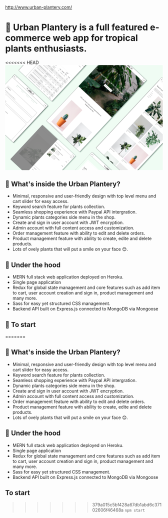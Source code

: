 http://www.urban-plantery.com/

# 🌵 Urban Plantery is a full featured e-commerce web app for tropical plants enthusiasts.

<<<<<<< HEAD
<img width="1280" alt="urban plantery showcase" src="/client/public/asset/UrbanPlanteryShowcase.png">

## 🧐 What's inside the Urban Plantery?

- Minimal, responsive and user-friendly design with top level menu and cart slider for easy access.
- Keyword search feature for plants collection.
- Seamless shopping experience with Paypal API intergration.
- Dynamic plants categories side menu in the shop.
- Create and sign in user account with JWT encryption.
- Admin account with full content access and customization.
- Order management feature with ability to edit and delete orders.
- Product management feature with ability to create, edite and delete products.
- Lots of ovely plants that will put a smile on your face 😊.

## 🤖 Under the hood

- MERN full stack web application deployed on Heroku.
- Single page application
- Redux for global state management and core features such as add item to cart, user account creation and sign in, product management and many more.
- Sass for easy yet structured CSS management.
- Backend API built on Express.js connected to MongoDB via Mongoose

## 🚀 To start

=======
## 🧐 What's inside the Urban Plantery?

- Minimal, responsive and user-friendly design with top level menu and cart slider for easy access.
- Keyword search feature for plants collection.
- Seamless shopping experience with Paypal API intergration.
- Dynamic plants categories side menu in the shop.
- Create and sign in user account with JWT encryption.
- Admin account with full content access and customization.
- Order management feature with ability to edit and delete orders.
- Product management feature with ability to create, edite and delete products.
- Lots of ovely plants that will put a smile on your face 😊.

## 🤖 Under the hood

- MERN full stack web application deployed on Heroku.
- Single page application 
- Redux for global state management and core features such as add item to cart, user account creation and sign in, product management and many more.
- Sass for easy yet structured CSS management.
- Backend API built on Express.js connected to MongoDB via Mongoose

## To start 

>>>>>>> 379a015c5bf428a67db1abd6c37102606f46468a
`npm start`
